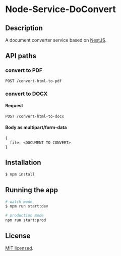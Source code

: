 # Node-Service-DoConvert

## Description

A document converter service based on [NestJS](https://nestjs.com/).

## API paths
### convert to PDF
```
POST /convert-html-to-pdf
```

### convert to DOCX
#### Request
```
POST /convert-html-to-docx
```
#### Body as multipart/form-data
```
{
  file: <DOCUMENT TO CONVERT>
}
```

## Installation

```bash
$ npm install
```

## Running the app

```bash
# watch mode
$ npm run start:dev

# production mode
npm run start:prod
```

## License
[MIT licensed](LICENSE).
